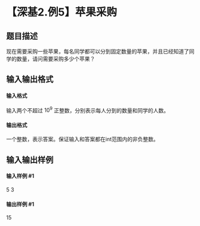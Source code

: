 
# 【深基2.例5】苹果采购
## 题目描述
现在需要采购一些苹果，每名同学都可以分到固定数量的苹果，并且已经知道了同学的数量，请问需要采购多少个苹果？
## 输入输出格式
#### 输入格式

输入两个不超过 $10^9$ 正整数，分别表示每人分到的数量和同学的人数。
#### 输出格式

一个整数，表示答案。保证输入和答案都在int范围内的非负整数。
## 输入输出样例
#### 输入样例 #1
5 3

#### 输出样例 #1
15

